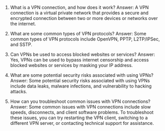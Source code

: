 1. What is a VPN connection, and how does it work? 
Answer: A VPN connection is a virtual private network that provides a secure and encrypted connection between two or more devices or networks over the internet.

2. What are some common types of VPN protocols? 
Answer: Some common types of VPN protocols include OpenVPN, PPTP, L2TP/IPSec, and SSTP.

3. Can VPNs be used to access blocked websites or services? 
Answer: Yes, VPNs can be used to bypass internet censorship and access blocked websites or services by masking your IP address.

4. What are some potential security risks associated with using VPNs? 
Answer: Some potential security risks associated with using VPNs include data leaks, malware infections, and vulnerability to hacking attacks.

5. How can you troubleshoot common issues with VPN connections? 
Answer: Some common issues with VPN connections include slow speeds, disconnects, and client software problems. To troubleshoot these issues, you can try restarting the VPN client, switching to a different VPN server, or contacting technical support for assistance.